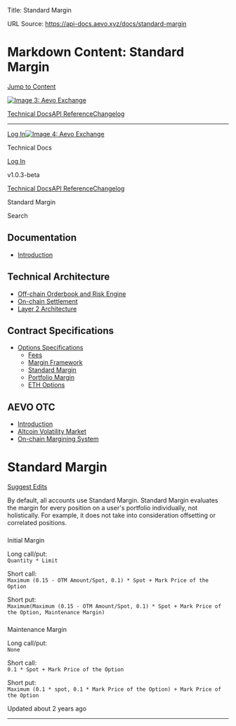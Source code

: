 Title: Standard Margin

URL Source: https://api-docs.aevo.xyz/docs/standard-margin

Markdown Content:
Standard Margin
===============
                                                                                                                                 

[Jump to Content](https://api-docs.aevo.xyz/docs/standard-margin#content)

[![Image 3: Aevo Exchange](https://files.readme.io/dbce2d9-Aevo_Logotype_White.svg)](https://api-docs.aevo.xyz/reference)

[Technical Docs](https://api-docs.aevo.xyz/docs)[API Reference](https://api-docs.aevo.xyz/reference)[Changelog](https://api-docs.aevo.xyz/changelog)

* * *

[Log In](https://api-docs.aevo.xyz/login?redirect_uri=/docs/standard-margin)[![Image 4: Aevo Exchange](https://files.readme.io/dbce2d9-Aevo_Logotype_White.svg)](https://api-docs.aevo.xyz/reference)

Technical Docs

[Log In](https://api-docs.aevo.xyz/login?redirect_uri=/docs/standard-margin)

v1.0.3-beta

[Technical Docs](https://api-docs.aevo.xyz/docs)[API Reference](https://api-docs.aevo.xyz/reference)[Changelog](https://api-docs.aevo.xyz/changelog)

Standard Margin

Search

Documentation
-------------

*   [Introduction](https://api-docs.aevo.xyz/docs/integrating-with-aevo-testnet)

Technical Architecture
----------------------

*   [Off-chain Orderbook and Risk Engine](https://api-docs.aevo.xyz/docs/off-chain-orderbook-and-risk-engine)
*   [On-chain Settlement](https://api-docs.aevo.xyz/docs/on-chain-settlement)
*   [Layer 2 Architecture](https://api-docs.aevo.xyz/docs/layer-2-architecture)

Contract Specifications
-----------------------

*   [Options Specifications](https://api-docs.aevo.xyz/docs/fees)
    *   [Fees](https://api-docs.aevo.xyz/docs/fees)
    *   [Margin Framework](https://api-docs.aevo.xyz/docs/margin-rules)
    *   [Standard Margin](https://api-docs.aevo.xyz/docs/standard-margin)
    *   [Portfolio Margin](https://docs.google.com/document/d/1Ho-6kpF0e03-i1ApWEtx5aTTujxDUgn17bUNhkRdT0o/edit?usp=sharing)
    *   [ETH Options](https://api-docs.aevo.xyz/docs/eth-options)

AEVO OTC
--------

*   [Introduction](https://api-docs.aevo.xyz/docs/introduction)
*   [Altcoin Volatility Market](https://api-docs.aevo.xyz/docs/altcoin-volatility-market)
*   [On-chain Margining System](https://api-docs.aevo.xyz/docs/on-chain-margining-system)

Standard Margin
===============

[Suggest Edits](https://api-docs.aevo.xyz/edit/standard-margin)

By default, all accounts use Standard Margin. Standard Margin evaluates the margin for every position on a user's portfolio individually, not holistically. For example, it does not take into consideration offsetting or correlated positions.

### 

Initial Margin

[](https://api-docs.aevo.xyz/docs/standard-margin#initial-margin)

Long call/put:  
`Quantity * Limit`

Short call:  
`Maximum (0.15 - OTM Amount/Spot, 0.1) * Spot + Mark Price of the Option`

Short put:  
`Maximum(Maximum (0.15 - OTM Amount/Spot, 0.1) * Spot + Mark Price of the Option, Maintenance Margin)`

### 

Maintenance Margin

[](https://api-docs.aevo.xyz/docs/standard-margin#maintenance-margin)

Long call/put:  
`None`

Short call:  
`0.1 * Spot + Mark Price of the Option`

Short put:  
`Maximum (0.1 * spot, 0.1 * Mark Price of the Option) + Mark Price of the Option`

Updated about 2 years ago

* * *
